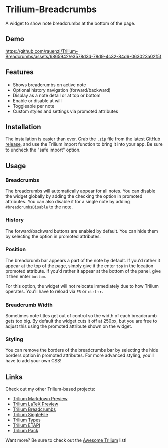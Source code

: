 # Trilium-Breadcrumbs

A widget to show note breadcrumbs at the bottom of the page.

## Demo

https://github.com/rauenzi/Trilium-Breadcrumbs/assets/6865942/e3578d3d-78d9-4c32-84d6-063023a02f5f


## Features

- Shows breadcrumbs on active note
- Optional history navigation (forward/backward)
- Display as a note detail or at top or bottom
- Enable or disable at will
- Toggleable per note
- Custom styles and settings via promoted attributes

## Installation

The installation is easier than ever. Grab the `.zip` file from the [latest GitHub release](https://github.com/rauenzi/Trilium-Breadcrumbs/releases/latest), and use the Trilium import function to bring it into your app. Be sure to uncheck the "safe import" option.

## Usage

### Breadcrumbs

The breadcrumbs will automatically appear for all notes. You can disable the widget globally by adding the checking the option in promoted attributes. You can also disable it for a single note by adding `#breadcrumbsDisable` to the note.

### History

The forward/backward buttons are enabled by default. You can hide them by selecting the option in promoted attributes.

### Position

The breadcrumb bar appears a part of the note by default. If you'd rather it appear at the top of the page, simply give it the enter `top` in the location promoted attribute. If you'd rather it appear at the bottom of the panel, give it then enter `bottom`.

For this option, the widget will not relocate immediately due to how Trilium operates. You'll have to reload via `F5` or `ctrl`+`r`.

### Breadcrumb Width

Sometimes note titles get out of control so the width of each breadcrumb gets too big. By default the widget cuts it off at 250px, but you are free to adjust this using the promoted attribute shown on the widget.

### Styling

You can remove the borders of the breadcrumbs bar by selecting the hide borders option in promoted attributes. For more advanced styling, you'll have to add your own CSS!


## Links

Check out my other Trilium-based projects:
- [Trilium Markdown Preview](https://github.com/rauenzi/Trilium-MarkdownPreview)
- [Trilium LaTeX Preview](https://github.com/rauenzi/Trilium-LaTeXPreview)
- [Trilium Breadcrumbs](https://github.com/rauenzi/Trilium-Breadcrumbs)
- [Trilium SingleFile](https://github.com/rauenzi/Trilium-SingleFile)
- [Trilium Types](https://github.com/rauenzi/trilium-types)
- [Trilium ETAPI](https://github.com/rauenzi/trilium-etapi)
- [Trilium Pack](https://github.com/rauenzi/trilium-pack)

Want more? Be sure to check out the [Awesome Trilium](https://github.com/Nriver/awesome-trilium) list!